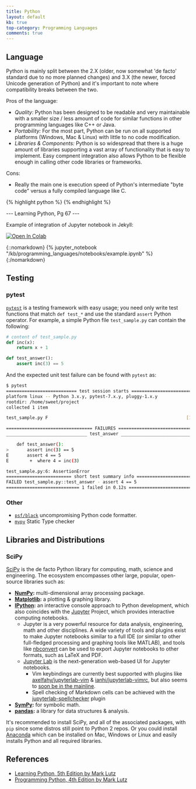 ```yaml
---
title: Python
layout: default
kb: true
top-category: Programming Languages
comments: true
---
```


## Language

Python is mainly split between the 2.X (older, now somewhat 'de facto' standard due to no more planned changes) and 3.X (the newer, forced Unicode generation of Python) and it's important to note where compatibility breaks between the two.

Pros of the language:
* _Quality:_ Python has been designed to be readable and very maintainable with a smaller size / less amount of code for similar functions in other programming languages like C++ or Java.
* _Portability:_ For the most part, Python can be run on all supported platforms (Windows, Mac & Linux) with little to no code modification.
* _Libraries & Components:_ Python is so widespread that there is a huge amount of libraries supporting a vast array of functionality that is easy to implement. Easy compnent integration also allows Python to be flexible enough in calling other code libraries or frameworks.

Cons:
* Really the main one is execution speed of Python's intermediate "byte code" versus a fully compiled language like C.

{% highlight python %}
{% endhighlight %}

--- Learning Python, Pg 67 ---

Example of integration of Jupyter notebook in Jekyll:

[![Open In Colab](https://colab.research.google.com/assets/colab-badge.svg)](https://colab.research.google.com/github/JohnnyGOX17/john-gentile-website/blob/master/kb/programming_languages/notebooks/example.ipynb)

{::nomarkdown}
{% jupyter_notebook "/kb/programming_languages/notebooks/example.ipynb" %}
{:/nomarkdown}


## Testing

### pytest

[`pytest`](https://docs.pytest.org/en/latest/) is a testing framework with easy usage; you need only write test functions that match `def test_*` and use the standard `assert` Python operator. For example, a simple Python file `test_sample.py` can contain the following:
```python
# content of test_sample.py
def inc(x):
    return x + 1

def test_answer():
    assert inc(3) == 5
```

And the expected unit test failure can be found with `pytest` as:
```sh
$ pytest
=========================== test session starts ============================
platform linux -- Python 3.x.y, pytest-7.x.y, pluggy-1.x.y
rootdir: /home/sweet/project
collected 1 item

test_sample.py F                                                     [100%]

================================= FAILURES =================================
_______________________________ test_answer ________________________________

    def test_answer():
>       assert inc(3) == 5
E       assert 4 == 5
E        +  where 4 = inc(3)

test_sample.py:6: AssertionError
========================= short test summary info ==========================
FAILED test_sample.py::test_answer - assert 4 == 5
============================ 1 failed in 0.12s =============================
```

### Other 

* [`psf/black`](https://github.com/psf/black) uncompromising Python code formatter.
* [`mypy`](https://github.com/python/mypy) Static Type checker


## Libraries and Distributions

### SciPy

[SciPy](https://scipy.org/index.html) is the de facto Python library for computing, math, science and engineering. The ecosystem encompasses other large, popular, open-source libraries such as:
* **[NumPy](http://numpy.org/):** multi-dimensional array processing package.
* **[Matplotlib](http://matplotlib.org/):** a plotting & graphing library.
* **[IPython](http://ipython.org/):** an interactive console approach to Python development, which also coincides with the [Jupyter](https://jupyter.org/) Project, which provides interactive computing notebooks.
  - Jupyter is a very powerful resource for data analysis, engineering, math and other disciplines. A wide variety of tools and plugins exist to make Jupyter notebooks similar to a full IDE (or similar to other full-fledged processing and graphing tools like MATLAB), and tools like [nbconvert](https://nbconvert.readthedocs.io/en/latest/) can be used to export Jupyter notebooks to other formats, such as LaTeX and PDF.
  - [Jupyter Lab](https://jupyterlab.readthedocs.io/en/stable/index.html) is the next-generation web-based UI for Jupyter notebooks.
    + Vim keybindings are currently best supported with plugins like [axelfahy/jupyterlab-vim](https://github.com/axelfahy/jupyterlab-vim) & [ianhi/jupyterlab-vimrc](https://github.com/ianhi/jupyterlab-vimrc), but also seems to [soon be in the mainline](https://github.com/jupyterlab/jupyterlab/pull/9068).
    + Spell checking of Markdown cells can be achieved with the [jupyterlab-spellchecker](https://github.com/jupyterlab-contrib/spellchecker) plugin
* **[SymPy](http://sympy.org/):** for symbolic math.
* **[pandas](http://pandas.pydata.org/):** a library for data structures & analysis.

It's recommended to install SciPy, and all of the associated packages, with `pip` since some distros still point to Python 2 repos. Or you could install [Anaconda](https://www.anaconda.com/products/individual) which can be installed on Mac, Windows or Linux and easily installs Python and all required libraries.


## References

* [Learning Python, 5th Edition by Mark Lutz](https://www.amazon.com/Learning-Python-5th-Mark-Lutz/dp/1449355730)
* [Programming Python, 4th Edition by Mark Lutz](http://shop.oreilly.com/product/9780596158118.do)
